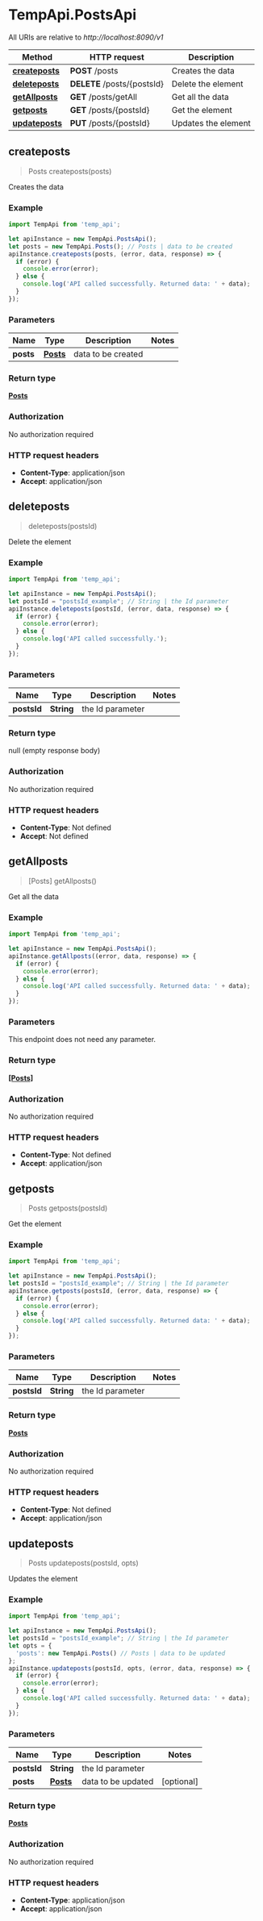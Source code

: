 # TempApi.PostsApi

All URIs are relative to *http://localhost:8090/v1*

Method | HTTP request | Description
------------- | ------------- | -------------
[**createposts**](PostsApi.md#createposts) | **POST** /posts | Creates the data
[**deleteposts**](PostsApi.md#deleteposts) | **DELETE** /posts/{postsId} | Delete the element
[**getAllposts**](PostsApi.md#getAllposts) | **GET** /posts/getAll | Get all the data
[**getposts**](PostsApi.md#getposts) | **GET** /posts/{postsId} | Get the element
[**updateposts**](PostsApi.md#updateposts) | **PUT** /posts/{postsId} | Updates the element



## createposts

> Posts createposts(posts)

Creates the data

### Example

```javascript
import TempApi from 'temp_api';

let apiInstance = new TempApi.PostsApi();
let posts = new TempApi.Posts(); // Posts | data to be created
apiInstance.createposts(posts, (error, data, response) => {
  if (error) {
    console.error(error);
  } else {
    console.log('API called successfully. Returned data: ' + data);
  }
});
```

### Parameters


Name | Type | Description  | Notes
------------- | ------------- | ------------- | -------------
 **posts** | [**Posts**](Posts.md)| data to be created | 

### Return type

[**Posts**](Posts.md)

### Authorization

No authorization required

### HTTP request headers

- **Content-Type**: application/json
- **Accept**: application/json


## deleteposts

> deleteposts(postsId)

Delete the element

### Example

```javascript
import TempApi from 'temp_api';

let apiInstance = new TempApi.PostsApi();
let postsId = "postsId_example"; // String | the Id parameter
apiInstance.deleteposts(postsId, (error, data, response) => {
  if (error) {
    console.error(error);
  } else {
    console.log('API called successfully.');
  }
});
```

### Parameters


Name | Type | Description  | Notes
------------- | ------------- | ------------- | -------------
 **postsId** | **String**| the Id parameter | 

### Return type

null (empty response body)

### Authorization

No authorization required

### HTTP request headers

- **Content-Type**: Not defined
- **Accept**: Not defined


## getAllposts

> [Posts] getAllposts()

Get all the data

### Example

```javascript
import TempApi from 'temp_api';

let apiInstance = new TempApi.PostsApi();
apiInstance.getAllposts((error, data, response) => {
  if (error) {
    console.error(error);
  } else {
    console.log('API called successfully. Returned data: ' + data);
  }
});
```

### Parameters

This endpoint does not need any parameter.

### Return type

[**[Posts]**](Posts.md)

### Authorization

No authorization required

### HTTP request headers

- **Content-Type**: Not defined
- **Accept**: application/json


## getposts

> Posts getposts(postsId)

Get the element

### Example

```javascript
import TempApi from 'temp_api';

let apiInstance = new TempApi.PostsApi();
let postsId = "postsId_example"; // String | the Id parameter
apiInstance.getposts(postsId, (error, data, response) => {
  if (error) {
    console.error(error);
  } else {
    console.log('API called successfully. Returned data: ' + data);
  }
});
```

### Parameters


Name | Type | Description  | Notes
------------- | ------------- | ------------- | -------------
 **postsId** | **String**| the Id parameter | 

### Return type

[**Posts**](Posts.md)

### Authorization

No authorization required

### HTTP request headers

- **Content-Type**: Not defined
- **Accept**: application/json


## updateposts

> Posts updateposts(postsId, opts)

Updates the element

### Example

```javascript
import TempApi from 'temp_api';

let apiInstance = new TempApi.PostsApi();
let postsId = "postsId_example"; // String | the Id parameter
let opts = {
  'posts': new TempApi.Posts() // Posts | data to be updated
};
apiInstance.updateposts(postsId, opts, (error, data, response) => {
  if (error) {
    console.error(error);
  } else {
    console.log('API called successfully. Returned data: ' + data);
  }
});
```

### Parameters


Name | Type | Description  | Notes
------------- | ------------- | ------------- | -------------
 **postsId** | **String**| the Id parameter | 
 **posts** | [**Posts**](Posts.md)| data to be updated | [optional] 

### Return type

[**Posts**](Posts.md)

### Authorization

No authorization required

### HTTP request headers

- **Content-Type**: application/json
- **Accept**: application/json

